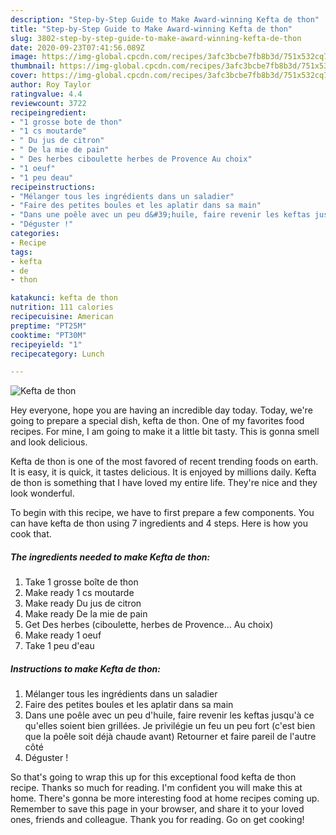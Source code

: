 ```yaml
---
description: "Step-by-Step Guide to Make Award-winning Kefta de thon"
title: "Step-by-Step Guide to Make Award-winning Kefta de thon"
slug: 3802-step-by-step-guide-to-make-award-winning-kefta-de-thon
date: 2020-09-23T07:41:56.089Z
image: https://img-global.cpcdn.com/recipes/3afc3bcbe7fb8b3d/751x532cq70/kefta-de-thon-photo-principale-de-la-recette.jpg
thumbnail: https://img-global.cpcdn.com/recipes/3afc3bcbe7fb8b3d/751x532cq70/kefta-de-thon-photo-principale-de-la-recette.jpg
cover: https://img-global.cpcdn.com/recipes/3afc3bcbe7fb8b3d/751x532cq70/kefta-de-thon-photo-principale-de-la-recette.jpg
author: Roy Taylor
ratingvalue: 4.4
reviewcount: 3722
recipeingredient:
- "1 grosse bote de thon"
- "1 cs moutarde"
- " Du jus de citron"
- " De la mie de pain"
- " Des herbes ciboulette herbes de Provence Au choix"
- "1 oeuf"
- "1 peu deau"
recipeinstructions:
- "Mélanger tous les ingrédients dans un saladier"
- "Faire des petites boules et les aplatir dans sa main"
- "Dans une poêle avec un peu d&#39;huile, faire revenir les keftas jusqu&#39;à ce qu&#39;elles soient bien grillées. Je privilégie un feu un peu fort (c&#39;est bien que la poêle soit déjà chaude avant) Retourner et faire pareil de l&#39;autre côté"
- "Déguster !"
categories:
- Recipe
tags:
- kefta
- de
- thon

katakunci: kefta de thon 
nutrition: 111 calories
recipecuisine: American
preptime: "PT25M"
cooktime: "PT30M"
recipeyield: "1"
recipecategory: Lunch

---
```



![Kefta de thon](https://img-global.cpcdn.com/recipes/3afc3bcbe7fb8b3d/751x532cq70/kefta-de-thon-photo-principale-de-la-recette.jpg)

Hey everyone, hope you are having an incredible day today. Today, we're going to prepare a special dish, kefta de thon. One of my favorites food recipes. For mine, I am going to make it a little bit tasty. This is gonna smell and look delicious.

Kefta de thon is one of the most favored of recent trending foods on earth. It is easy, it is quick, it tastes delicious. It is enjoyed by millions daily. Kefta de thon is something that I have loved my entire life. They're nice and they look wonderful.




To begin with this recipe, we have to first prepare a few components. You can have kefta de thon using 7 ingredients and 4 steps. Here is how you cook that.

<!--inarticleads1-->

##### The ingredients needed to make Kefta de thon:

1. Take 1 grosse boîte de thon
1. Make ready 1 cs moutarde
1. Make ready  Du jus de citron
1. Make ready  De la mie de pain
1. Get  Des herbes (ciboulette, herbes de Provence... Au choix)
1. Make ready 1 oeuf
1. Take 1 peu d&#39;eau




<!--inarticleads2-->

##### Instructions to make Kefta de thon:

1. Mélanger tous les ingrédients dans un saladier
1. Faire des petites boules et les aplatir dans sa main
1. Dans une poêle avec un peu d&#39;huile, faire revenir les keftas jusqu&#39;à ce qu&#39;elles soient bien grillées. Je privilégie un feu un peu fort (c&#39;est bien que la poêle soit déjà chaude avant) Retourner et faire pareil de l&#39;autre côté
1. Déguster !




So that's going to wrap this up for this exceptional food kefta de thon recipe. Thanks so much for reading. I'm confident you will make this at home. There's gonna be more interesting food at home recipes coming up. Remember to save this page in your browser, and share it to your loved ones, friends and colleague. Thank you for reading. Go on get cooking!
